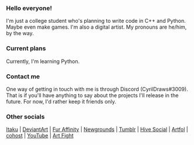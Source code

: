 ### Hello everyone!
I'm just a college student who's planning to write code in C++ and Python. Maybe even make games. I'm also a digital artist. My pronouns are he/him, by the way.
### Current plans
Currently, I'm learning Python.
### Contact me
One way of getting in touch with me is through Discord (CyrilDraws#3009). That is if you'll have anything to say about the projects I'll release in the future. For now, I'd rather keep it friends only.
### Other socials
[Itaku](https://itaku.ee/profile/cyrildraws) | 
[DeviantArt](https://deviantart.com/cyrildraws) | 
[Fur Affinity](https://furaffinity.net/user/cyrildraws) | 
[Newgrounds](https://cyrildraws.newgrounds.com) | 
[Tumblr](https://cyrildraws.tumblr.com) | 
[Hive Social](https://hive.page.link/S7Sd) | 
[Artfol](https://artfol.co/cyrildraws) | 
[cohost](https://cohost.org/cyrildraws) | 
[YouTube](https://youtube.com/@CyrilDraws) | 
[Art Fight](https://artfight.net/~CyrilDraws)
